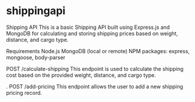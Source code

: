 # shippingapi

Shipping API
This is a basic Shipping API built using Express.js and MongoDB for calculating and storing shipping prices based on weight, distance, and cargo type.

Requirements
Node.js
MongoDB (local or remote)
NPM packages: express, mongoose, body-parser

POST /calculate-shipping
This endpoint is used to calculate the shipping cost based on the provided weight, distance, and cargo type.

. POST /add-pricing
This endpoint allows the user to add a new shipping pricing record.
